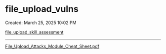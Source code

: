 # file_upload_vulns

Created: March 25, 2025 10:02 PM

[file_upload_skill_assessment](file_upload_vulns%201c1021737a89803db170efd7e08fd1f5/file_upload_skill_assessment%201c1021737a89801ba3a8db00a28c1688.md)

---

[File_Upload_Attacks_Module_Cheat_Sheet.pdf](file_upload_vulns%201c1021737a89803db170efd7e08fd1f5/File_Upload_Attacks_Module_Cheat_Sheet.pdf)